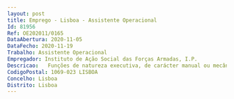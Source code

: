 ```yaml
--- 
layout: post
title: Emprego - Lisboa - Assistente Operacional
Id: 81956
Ref: OE202011/0165
DataAbertura: 2020-11-05
DataFecho: 2020-11-19
Trabalho: Assistente Operacional
Empregador: Instituto de Ação Social das Forças Armadas, I.P.
Descricao:   Funções de natureza executiva, de carácter manual ou mecânico, enquadradasem diretivas gerais bem definidas e com graus de complexidade variáveis   Execução de tarefas de apoio elementares, indispensáveis ao funcionamentodos órgãos e serviços podendo comportar esforço físico   Responsabilidade pelos equipamentos sob sua guarda e pela sua corretautilização, procedendo, quando necessário, à manutenção e reparação dosmesmos.
CodigoPostal: 1069-023 LISBOA
Concelho: Lisboa
Distrito: Lisboa
--- 
```

